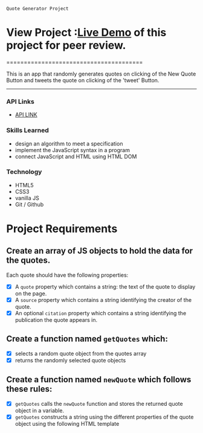 `Quote Generator Project`


# View Project :[Live Demo](https://milindpawar007.github.io/quote-generator/index.html) of this project for peer review.
=======================================

This is an app that randomly generates quotes on clicking 
of the New Quote Button and tweets the quote on clicking of the 'tweet'
Button. 

* * *

### API Links

 - [API LINK](https://type.fit/api/quotes)

### Skills Learned

- design an algorithm to meet a specification
- implement the JavaScript syntax in a program
- connect JavaScript and HTML using HTML DOM

### Technology

- HTML5
- CSS3
- vanilla JS
- Git / Github

Project Requirements
====================

## Create an array of JS objects to hold the data for the quotes.
Each quote should have the following properties:
- [x] A `quote` property which contains a string: the text of the quote to display on the page.
- [x] A `source` property which contains a string identifying the creator of the quote.
- [x] An optional `citation` property which contains a string identifying the publication the quote appears in.

## Create a function named `getQuotes` which:
- [x] selects a random quote object from the quotes array
- [x] returns the randomly selected quote objects

## Create a function named `newQuote` which follows these rules:
- [x] `getQuotes` calls the `newQuote` function and stores the returned quote object in a variable.
- [x] `getQuotes` constructs a string using the different properties of the quote object using the following HTML template
